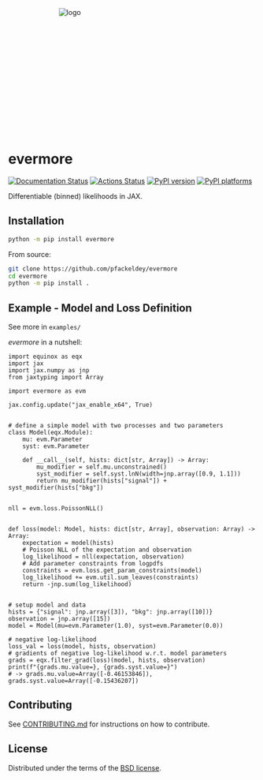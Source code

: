 <div align="center" style="height:250px;width:250px">
<img src="https://raw.githubusercontent.com/pfackeldey/evermore/main/assets/logo.png" alt="logo"></img>
</div>

# evermore

[![Documentation Status](https://readthedocs.org/projects/dilax/badge/?version=latest)](https://dilax.readthedocs.io/en/latest/?badge=latest)
[![Actions Status][actions-badge]][actions-link]
[![PyPI version][pypi-version]][pypi-link]
[![PyPI platforms][pypi-platforms]][pypi-link]

Differentiable (binned) likelihoods in JAX.

## Installation

```bash
python -m pip install evermore
```

From source:

```bash
git clone https://github.com/pfackeldey/evermore
cd evermore
python -m pip install .
```

## Example - Model and Loss Definition

See more in `examples/`

_evermore_ in a nutshell:

```python3
import equinox as eqx
import jax
import jax.numpy as jnp
from jaxtyping import Array

import evermore as evm

jax.config.update("jax_enable_x64", True)


# define a simple model with two processes and two parameters
class Model(eqx.Module):
    mu: evm.Parameter
    syst: evm.Parameter

    def __call__(self, hists: dict[str, Array]) -> Array:
        mu_modifier = self.mu.unconstrained()
        syst_modifier = self.syst.lnN(width=jnp.array([0.9, 1.1]))
        return mu_modifier(hists["signal"]) + syst_modifier(hists["bkg"])


nll = evm.loss.PoissonNLL()


def loss(model: Model, hists: dict[str, Array], observation: Array) -> Array:
    expectation = model(hists)
    # Poisson NLL of the expectation and observation
    log_likelihood = nll(expectation, observation)
    # Add parameter constraints from logpdfs
    constraints = evm.loss.get_param_constraints(model)
    log_likelihood += evm.util.sum_leaves(constraints)
    return -jnp.sum(log_likelihood)


# setup model and data
hists = {"signal": jnp.array([3]), "bkg": jnp.array([10])}
observation = jnp.array([15])
model = Model(mu=evm.Parameter(1.0), syst=evm.Parameter(0.0))

# negative log-likelihood
loss_val = loss(model, hists, observation)
# gradients of negative log-likelihood w.r.t. model parameters
grads = eqx.filter_grad(loss)(model, hists, observation)
print(f"{grads.mu.value=}, {grads.syst.value=}")
# -> grads.mu.value=Array([-0.46153846]), grads.syst.value=Array([-0.15436207])
```

## Contributing

See [CONTRIBUTING.md](CONTRIBUTING.md) for instructions on how to contribute.

## License

Distributed under the terms of the [BSD license](LICENSE).

<!-- prettier-ignore-start -->
[actions-badge]:            https://github.com/pfackeldey/evermore/workflows/CI/badge.svg
[actions-link]:             https://github.com/pfackeldey/evermore/actions
[pypi-link]:                https://pypi.org/project/evermore/
[pypi-platforms]:           https://img.shields.io/pypi/pyversions/evermore
[pypi-version]:             https://img.shields.io/pypi/v/evermore
<!-- prettier-ignore-end -->
